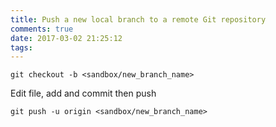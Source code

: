 ```yaml
---
title: Push a new local branch to a remote Git repository
comments: true
date: 2017-03-02 21:25:12
tags:
---
```

<!-- more -->

```
git checkout -b <sandbox/new_branch_name>
```
Edit file, add and commit then push
```
git push -u origin <sandbox/new_branch_name>
```